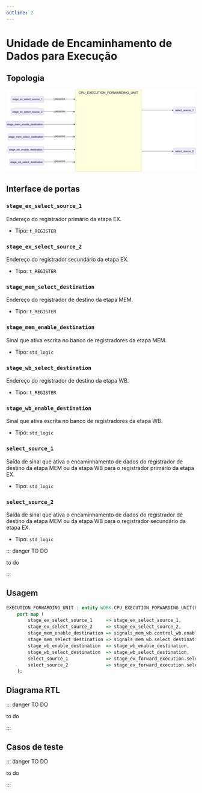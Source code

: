 ```yaml
---
outline: 2
---
```


# Unidade de Encaminhamento de Dados para Execução

## Topologia

![alt text](/public/images/reference/report_components/cpu_execution_forwarding_unit.drawio.svg)

## Interface de portas

### `stage_ex_select_source_1` <Badge type="success" text="INPUT" />

Endereço do registrador primário da etapa EX.

- Tipo: `t_REGISTER`

### `stage_ex_select_source_2` <Badge type="success" text="INPUT" />

Endereço do registrador secundário da etapa EX.

- Tipo: `t_REGISTER`

### `stage_mem_select_destination` <Badge type="success" text="INPUT" />

Endereço do registrador de destino da etapa MEM.

- Tipo: `t_REGISTER`

### `stage_mem_enable_destination` <Badge type="success" text="INPUT" />

Sinal que ativa escrita no banco de registradores da etapa MEM.

- Tipo: `std_logic`

### `stage_wb_select_destination` <Badge type="success" text="INPUT" />

Endereço do registrador de destino da etapa WB.

- Tipo: `t_REGISTER`

### `stage_wb_enable_destination` <Badge type="success" text="INPUT" />

Sinal que ativa escrita no banco de registradores da etapa WB.

- Tipo: `std_logic`

### `select_source_1` <Badge type="danger" text="OUTPUT" />

Saída de sinal que ativa o encaminhamento de dados do registrador de destino da etapa MEM 
ou da etapa WB para o registrador primário da etapa EX.

- Tipo: `std_logic`

### `select_source_2` <Badge type="danger" text="OUTPUT" />

Saída de sinal que ativa o encaminhamento de dados do registrador de destino da etapa MEM 
ou da etapa WB para o registrador secundário da etapa EX.

- Tipo: `std_logic`

::: danger TO DO

to do

:::

## Usagem

```vhdl
EXECUTION_FORWARDING_UNIT : entity WORK.CPU_EXECUTION_FORWARDING_UNIT(RV32I)
    port map (
        stage_ex_select_source_1     => stage_ex_select_source_1,
        stage_ex_select_source_2     => stage_ex_select_source_2,
        stage_mem_enable_destination => signals_mem_wb.control_wb.enable_destination,
        stage_mem_select_destination => signals_mem_wb.select_destination,
        stage_wb_enable_destination  => stage_wb_enable_destination,
        stage_wb_select_destination  => stage_wb_select_destination,
        select_source_1              => stage_ex_forward_execution.select_source_1,
        select_source_2              => stage_ex_forward_execution.select_source_2
    );
```

## Diagrama RTL

::: danger TO DO

to do

:::

## Casos de teste

::: danger TO DO

to do

:::
